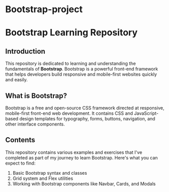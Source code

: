 # Bootstrap-project

# Bootstrap Learning Repository

## Introduction

This repository is dedicated to learning and understanding the fundamentals of **Bootstrap**. Bootstrap is a powerful front-end framework that helps developers build responsive and mobile-first websites quickly and easily.

## What is Bootstrap?

Bootstrap is a free and open-source CSS framework directed at responsive, mobile-first front-end web development. It contains CSS and JavaScript-based design templates for typography, forms, buttons, navigation, and other interface components.

## Contents

This repository contains various examples and exercises that I've completed as part of my journey to learn Bootstrap. Here's what you can expect to find:

1. Basic Bootstrap syntax and classes
2. Grid system and Flex utilities
3. Working with Bootstrap components like Navbar, Cards, and Modals



